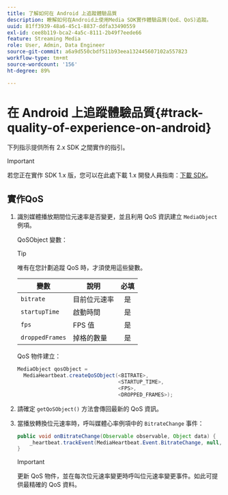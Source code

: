 ```yaml
---
title: 了解如何在 Android 上追蹤體驗品質
description: 瞭解如何在Android上使用Media SDK實作體驗品質(QoE、QoS)追蹤。
uuid: 81ff3939-48a6-45c1-8837-ddfa33490559
exl-id: cee8b119-bca2-4a5c-8111-2b49f7eede66
feature: Streaming Media
role: User, Admin, Data Engineer
source-git-commit: a6a9d550cbdf511b93eea132445607102a557823
workflow-type: tm+mt
source-wordcount: '156'
ht-degree: 89%

---
```


# 在 Android 上追蹤體驗品質{#track-quality-of-experience-on-android}

下列指示提供所有 2.x SDK 之間實作的指引。

>[!IMPORTANT]
>
>若您正在實作 SDK 1.x 版，您可以在此處下載 1.x 開發人員指南：[下載 SDK](/help/getting-started/download-sdks.md)。

## 實作QoS

1. 識別媒體播放期間位元速率是否變更，並且利用 QoS 資訊建立 `MediaObject` 例項。

   QoSObject 變數：

   >[!TIP]
   >
   >唯有在您計劃追蹤 QoS 時，才須使用這些變數。

   | 變數 | 說明 | 必填 |
   | --- | --- | :---: |
   | `bitrate` | 目前位元速率 | 是 |
   | `startupTime` | 啟動時間 | 是 |
   | `fps` | FPS 值 | 是 |
   | `droppedFrames` | 掉格的數量 | 是 |

   QoS 物件建立：

   ```java
   MediaObject qosObject =  
     MediaHeartbeat.createQoSObject(<BITRATE>,  
                                    <STARTUP_TIME>,  
                                    <FPS>,  
                                    <DROPPED_FRAMES>);
   ```

1. 請確定 `getQoSObject()` 方法會傳回最新的 QoS 資訊。
1. 當播放轉換位元速率時，呼叫媒體心率例項中的 `BitrateChange` 事件：

   ```java
   public void onBitrateChange(Observable observable, Object data) {  
       _heartbeat.trackEvent(MediaHeartbeat.Event.BitrateChange, null, null);
   }
   ```

   >[!IMPORTANT]
   >
   >更新 QoS 物件，並在每次位元速率變更時呼叫位元速率變更事件。如此可提供最精確的 QoS 資料。

